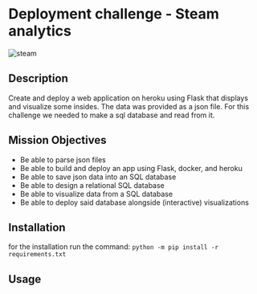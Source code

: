 # Deployment challenge - Steam analytics

![steam](https://user-images.githubusercontent.com/42916343/147549993-7e833cd7-6132-4547-9395-2677d1057f3a.jpg)

## Description


Create and deploy a web application on heroku using Flask that displays and visualize some insides. The data was provided as a json file. For this challenge we needed to make a sql database and read from it. 

## Mission Objectives

- Be able to parse json files
- Be able to build and deploy an app using Flask, docker, and heroku
- Be able to save json data into an SQL database
- Be able to design a relational SQL database
- Be able to visualize data from a SQL database
- Be able to deploy said database alongside (interactive) visualizations

## Installation

for the installation run the command: `python -m pip install -r requirements.txt`

## Usage

